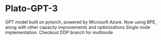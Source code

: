# Plato-GPT-3
GPT model built on pytorch, powered by Microsoft Azure. Now using BPE, along with other capacity improvements and optimizations
Single node implementation. Checkout DDP branch for multinode
